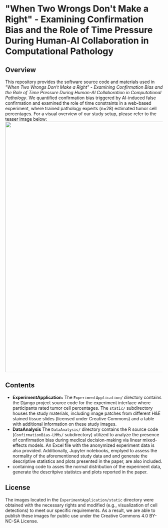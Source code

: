 # "When Two Wrongs Don't Make a Right" - Examining Confirmation Bias and the Role of Time Pressure During Human-AI Collaboration in Computational Pathology

## Overview

This repository provides the software source code and materials used in *"When Two Wrongs Don't Make a Right" - Examining Confirmation Bias and the Role of Time Pressure During Human-AI Collaboration in Computational Pathology*. We quantified confirmation bias triggered by AI-induced false confirmation and examined the role of time constraints in a web-based experiment, where trained pathology experts (n=28) estimated tumor cell percentages.
For a visual overview of our study setup, please refer to the teaser image below:
<img src="paperFigures/teaser.png" width="800px" align="center"/>


## Contents

- **ExperimentApplication:** The `ExperimentApplication/` directory contains the Django project source code for the experiment interface where participants rated tumor cell percentages. The `static/` subdirectory houses the study materials, including image patches from different H&E stained tissue slides (licensed under Creative Commons) and a table with additional information on these study images.
- **DataAnalysis** The `DataAnalysis/` directory contains the R source code (`ConfirmationBias-LMMs/` subdirectory) utilized to analyze the presence of confirmation bias during medical decision-making via linear mixed-effects models. An Excel file with the anonymized experiment data is also provided. Additionally, Jupyter notebooks, emplyed to assess the normality of the aforementioned study data and and generate the descriptive statistics and plots presented in the paper, are also included.
- containing code to asses the normal distribution of the experiment data, generate the descritpive statistcs and plots reported in the paper.

## License

The images located in the ```ExperimentApplication/static``` directory were obtained with the necessary rights and modified (e.g., visualization of cell detections) to meet our specific requirements. As a result, we are able to publish these images for public use under the Creative Commons 4.0 BY-NC-SA License.

